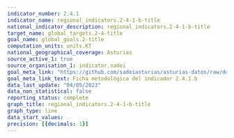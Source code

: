 ```yaml
---
indicator_number: 2.4.1
indicator_name: regional_indicators.2-4-1-b-title
national_indicator_description: regional_indicators.2-4-1-b-title
target_name: global_targets.2-4-title
goal_name: global_goals.2-title
computation_units: units.KT
national_geographical_coverage: Asturias
source_active_1: true
source_organisation_1: indicator.sadei
goal_meta_link: "https://github.com/sadeiasturias/asturias-datos/raw/develop/descargas/metodologia/2.4.1.b.pdf"
goal_meta_link_text: Ficha metodológica del indicador 2.4.1.b
data_last_update: "04/05/2023"
data_non_statistical: false
reporting_status: complete
graph_title: regional_indicators.2-4-1-b-title
graph_type: line
data_start_values:  
precision: [{decimals: 1}]
---
```

